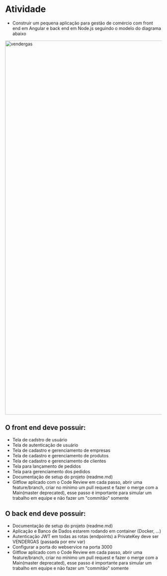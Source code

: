 
# Atividade
- Construir um pequena aplicação para gestão de comércio com front end em Angular e back end em Node.js seguindo o modelo do diagrama abaixo

<img width="1200" src="https://raw.githubusercontent.com/vendergas/desafio/main/diagrama.png" alt="vendergas" border="0">

## O front end deve possuir:
- Tela de cadstro de usuário
- Tela de autenticação de usuário
- Tela de cadastro e gerenciamento de empresas
- Tela de cadastro e gerenciamento de produtos
- Tela de cadastro e gerenciamento de clientes
- Tela para lançamento de pedidos
- Tela para gerenciamento dos pedidos
- Documentação de setup do projeto (readme.md)
- Gitflow aplicado com o Code Review em cada passo, abrir uma feature/branch, criar no mínimo um pull request e fazer o merge com a Main(master deprecated), esse passo é importante para simular um trabalho em equipe e não fazer um "commitão" somente

## O back end deve possuir:
- Documentação de setup do projeto (readme.md)
- Aplicação e Banco de Dados estarem rodando em container (Docker, ...)
- Autenticação JWT em todas as rotas (endpoints) a PrivateKey deve ser VENDERGAS (passada por env var)
- Configurar a porta do webservice na porta 3000
- Gitflow aplicado com o Code Review em cada passo, abrir uma feature/branch, criar no mínimo um pull request e fazer o merge com a Main(master deprecated), esse passo é importante para simular um trabalho em equipe e não fazer um "commitão" somente
